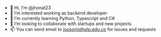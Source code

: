 - 👋 Hi, I’m @jhonat23
- 👀 I’m interested working as backend developer
- 🌱 I’m currently learning Python, Typescript and C#
- 💞️ I’m looking to collaborate with startups and new projects
- 📫 You can send email to joosorio@utp.edu.co for issues and requests

<!---
jhonat23/jhonat23 is a ✨ special ✨ repository because its `README.md` (this file) appears on your GitHub profile.
You can click the Preview link to take a look at your changes.
--->
